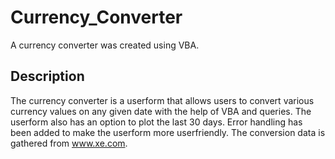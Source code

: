 # Currency_Converter
A currency converter was created using VBA.

## Description
The currency converter is a userform that allows users to convert various currency values on any given date with the help of VBA and queries. The userform also has an option to plot the last 30 days. Error handling has been added to make the userform more userfriendly. The conversion data is gathered from www.xe.com.
